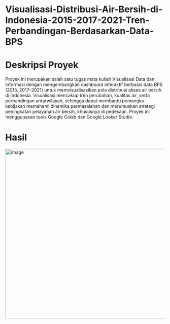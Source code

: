 # Visualisasi-Distribusi-Air-Bersih-di-Indonesia-2015-2017-2021-Tren-Perbandingan-Berdasarkan-Data-BPS

# Deskripsi Proyek
Proyek ini merupakan salah satu tugas mata kuliah Visualisasi Data dan Informasi dengan mengembangkan dashboard interaktif berbasis data BPS (2015, 2017–2021) untuk memvisualisasikan pola distribusi akses air bersih di Indonesia. Visualisasi mencakup tren perubahan, kualitas air, serta perbandingan antarwilayah, sehingga dapat membantu pemangku kebijakan memahami dinamika permasalahan dan merumuskan strategi peningkatan pelayanan air bersih, khususnya di pedesaan. Proyek ini menggunakan tools Google Colab dan Google Looker Studio.

# Hasil
<img width="707" height="534" alt="image" src="https://github.com/user-attachments/assets/2579402e-708d-4d34-a210-53ea9b53b299" />

